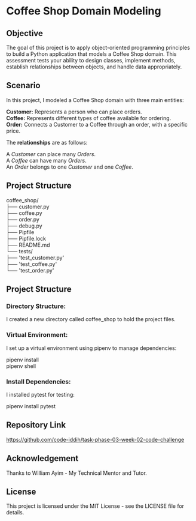 # Coffee Shop Domain Modeling

## Objective

The goal of this project is to apply object-oriented programming principles to build a Python application that models a Coffee Shop domain. This assessment tests your ability to design classes, implement methods, establish relationships between objects, and handle data appropriately.

## Scenario

In this project, I modeled a Coffee Shop domain with three main entities:

**Customer:** Represents a person who can place orders.\
**Coffee:** Represents different types of coffee available for ordering.\
**Order:** Connects a Customer to a Coffee through an order, with a specific price.

The **relationships** are as follows:

A *Customer* can place many *Orders*.\
A *Coffee* can have many *Orders*.\
An *Order* belongs to one *Customer* and one *Coffee*.

## Project Structure

coffee_shop/\
├── customer.py\
├── coffee.py\
├── order.py\
├── debug.py\
├── Pipfile\
├── Pipfile.lock\
├── README.md\
└── tests/\
    ├──     'test_customer.py'\
    ├──     'test_coffee.py'\
    └──     'test_order.py'


## Project Structure

### Directory Structure:
I created a new directory called coffee_shop to hold the project files.

### Virtual Environment:
I set up a virtual environment using pipenv to manage dependencies:

pipenv install\
pipenv shell

### Install Dependencies:
I installed pytest for testing:

pipenv install pytest

## Repository Link
https://github.com/code-iddih/task-phase-03-week-02-code-challenge

## Acknowledgement

Thanks to William Ayim - My Technical Mentor and Tutor.

## License

This project is licensed under the MIT License - see the LICENSE file for details.
